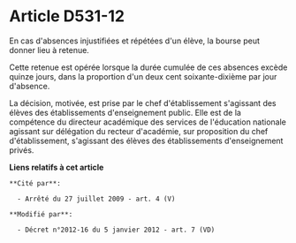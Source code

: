 # Article D531-12

En cas d'absences injustifiées et répétées d'un élève, la bourse peut donner lieu à retenue. 

Cette retenue est opérée lorsque la durée cumulée de ces absences excède quinze jours, dans la proportion d'un deux cent
soixante-dixième par jour d'absence. 

La décision, motivée, est prise par le chef d'établissement s'agissant des élèves des établissements d'enseignement public.
Elle est de la compétence du directeur académique des services de l'éducation nationale agissant sur délégation du recteur
d'académie, sur proposition du chef d'établissement, s'agissant des élèves des établissements d'enseignement privés.

**Liens relatifs à cet article**

	**Cité par**:

	  - Arrêté du 27 juillet 2009 - art. 4 (V)

	**Modifié par**:

	  - Décret n°2012-16 du 5 janvier 2012 - art. 7 (VD)
